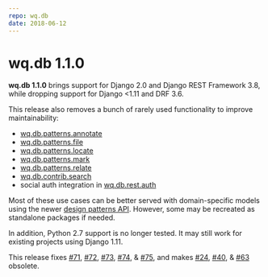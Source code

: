 ```yaml
---
repo: wq.db
date: 2018-06-12
---
```


# wq.db 1.1.0

**wq.db 1.1.0** brings support for Django 2.0 and Django REST Framework 3.8, while dropping support for Django <1.11 and DRF 3.6.

This release also removes a bunch of rarely used functionality to improve maintainability:

 * [wq.db.patterns.annotate](../wq.db/patterns.md)
 * [wq.db.patterns.file](../wq.db/patterns.md)
 * [wq.db.patterns.locate](../wq.db/patterns.md)
 * [wq.db.patterns.mark](https://github.com/wq/wq.markdown)
 * [wq.db.patterns.relate](../wq.db/patterns.md)
 * [wq.db.contrib.search](../wq.db/patterns.md)
 * social auth integration in [wq.db.rest.auth](../wq.db/auth.md)

Most of these use cases can be better served with domain-specific models using the newer [design patterns API](../guides/implement-repeating-nested-forms.md).  However, some may be recreated as standalone packages if needed.

In addition, Python 2.7 support is no longer tested.  It may still work for existing projects using Django 1.11.

This release fixes [#71](https://github.com/wq/wq.db/issues/71), [#72](https://github.com/wq/wq.db/issues/72), [#73](https://github.com/wq/wq.db/issues/73), [#74](https://github.com/wq/wq.db/issues/74), & [#75](https://github.com/wq/wq.db/issues/75), and makes [#24](https://github.com/wq/wq.db/issues/24), [#40](https://github.com/wq/wq.db/issues/40), & [#63](https://github.com/wq/wq.db/issues/63) obsolete.
